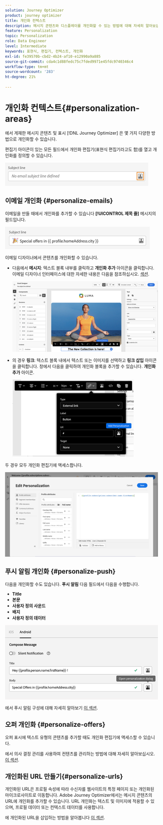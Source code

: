 ```yaml
---
solution: Journey Optimizer
product: journey optimizer
title: 개인화 컨텍스트
description: 메시지 콘텐츠와 디스플레이를 개인화할 수 있는 방법에 대해 자세히 알아보십시오.
feature: Personalization
topic: Personalization
role: Data Engineer
level: Intermediate
keywords: 표현식, 편집기, 컨텍스트, 개인화
exl-id: fe39570b-cbd2-4b24-af10-e12990a9a885
source-git-commit: cda4c1d88fedc75c7fded9971e45fdc9740346c4
workflow-type: tm+mt
source-wordcount: '283'
ht-degree: 21%

---
```


# 개인화 컨텍스트{#personalization-areas}

에서 게재한 메시지 콘텐츠 및 표시 [!DNL Journey Optimizer] 은 몇 가지 다양한 방법으로 개인화할 수 있습니다.

편집기 아이콘이 있는 모든 필드에서 개인화 편집기(표현식 편집기라고도 함)를 열고 개인화를 정의할 수 있습니다.

![](assets/perso_icon.png)

## 이메일 개인화 {#personalize-emails}

이메일을 만들 때에서 개인화를 추가할 수 있습니다 **[!UICONTROL 제목 줄]** 메시지의 필드입니다.

![](assets/perso_subject.png)

이메일 디자이너에서 콘텐츠를 개인화할 수 있습니다.

* 다음에서 **메시지**: 텍스트 블록 내부를 클릭하고 **개인화 추가** 아이콘을 클릭합니다. 이메일 디자이너 인터페이스에 대한 자세한 내용은 다음을 참조하십시오. [섹션](../email/get-started-email-design.md).

  ![](assets/perso_insert.png)

* 의 경우 **링크**: 텍스트 블록 내에서 텍스트 또는 이미지를 선택하고 **링크 삽입** 아이콘을 클릭합니다. 창에서 다음을 클릭하여 개인화 블록을 추가할 수 있습니다. **개인화 추가** 아이콘.

  ![](assets/perso_link.png)

두 경우 모두 개인화 편집기에 액세스합니다.

![](assets/perso_ee.png)

## 푸시 알림 개인화 {#personalize-push}

다음을 개인화할 수도 있습니다. **푸시 알림** 다음 필드에서 다음을 수행합니다.

* **Title**
* **본문**
* **사용자 정의 사운드**
* **배지**
* **사용자 정의 데이터**

![](assets/perso_push.png)

에서 푸시 알림 구성에 대해 자세히 알아보기 [이 섹션](../push/push-gs.md).

## 오퍼 개인화 {#personalize-offers}

오퍼 표시에 텍스트 유형의 콘텐츠를 추가할 때도 개인화 편집기에 액세스할 수 있습니다.

에서 의사 결정 관리를 사용하여 컨텐츠를 관리하는 방법에 대해 자세히 알아보십시오. [이 섹션](../offers/offer-library/creating-personalized-offers.md#custom-text).

## 개인화된 URL 만들기{#personalize-urls}

개인화된 URL은 프로필 속성에 따라 수신자를 웹사이트의 특정 페이지 또는 개인화된 마이크로사이트로 이동합니다. Adobe Journey Optimizer에서는 메시지 콘텐츠의 URL에 개인화를 추가할 수 있습니다. URL 개인화는 텍스트 및 이미지에 적용할 수 있으며, 프로필 데이터 또는 컨텍스트 데이터를 사용합니다.

에 개인화된 URL을 삽입하는 방법을 알아봅니다 [이 섹션](personalization-syntax.md#perso-urls).

